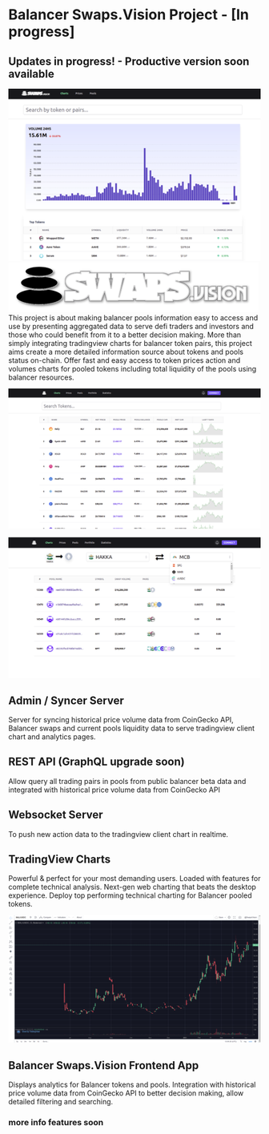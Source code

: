 # Balancer Swaps.Vision Project - [In progress]
## Updates in progress! - Productive version soon available

![Dashboard v0.1](/docs/images/dashboardv01.png "Dashboard")
![Balancer Swaps.Vision](/docs/images/logo_balancer_swaps_vision_500px.png "Balancer Swaps.Vision")
This project is about making balancer pools information easy to access and use by presenting aggregated data to serve defi traders and investors and those who could benefit from it to a better decision making. More than simply integrating tradingview charts for balancer token pairs, this project aims create a more detailed information source about tokens and pools status on-chain. Offer fast and easy access to token prices action and volumes charts for pooled tokens including total liquidity of the pools using balancer resources.

![Token prices](/docs/images/tokenprices.png "Balancer token prices listing")

![Token/Pools routing](/docs/images/tokenpoolrouting.png "Balancer token/pools routing")

## Admin / Syncer Server

Server for syncing historical price volume data from CoinGecko API, Balancer swaps and current pools liquidity data to serve tradingview client chart and analytics pages.


## REST API (GraphQL upgrade soon)

Allow query all trading pairs in pools from public balancer beta data and integrated with historical price volume data from CoinGecko API


## Websocket Server

To push new action data to the tradingview client chart in realtime.


## TradingView Charts

Powerful & perfect for your most demanding users. Loaded with features for complete technical analysis. Next-gen web charting that beats the desktop experience. Deploy top performing technical charting for Balancer pooled tokens.

![Tradingview Charts](/docs/images/tradingview1.png "TradingView Charts for Balancer tokens pairs")


## Balancer Swaps.Vision Frontend App

Displays analytics for Balancer tokens and pools. Integration with historical price volume data from CoinGecko API to better decision making, allow detailed filtering and searching.

### more info features soon

